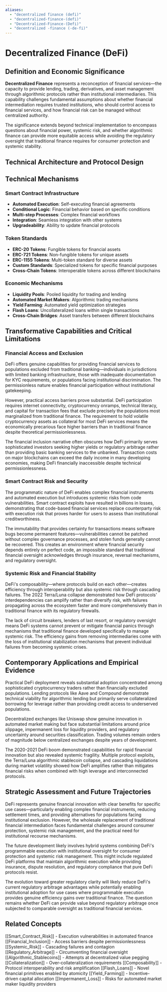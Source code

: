 ```yaml
---
aliases:
  - "decentralized finance (defi)"
  - "decentralized-finance-(defi)"
  - "Decentralized-Finance-(Defi)"
  - "decentralized -finance (-de-fi)"
---
```


# Decentralized Finance (DeFi)

## Definition and Economic Significance

**Decentralized Finance** represents a reconception of financial services—the capacity to provide lending, trading, derivatives, and asset management through algorithmic protocols rather than institutional intermediaries. This capability challenges fundamental assumptions about whether financial intermediation requires trusted institutions, who should control access to financial services, and how financial risk can be managed without centralized authority.

The significance extends beyond technical implementation to encompass questions about financial power, systemic risk, and whether algorithmic finance can provide more equitable access while avoiding the regulatory oversight that traditional finance requires for consumer protection and systemic stability.

## Technical Architecture and Protocol Design

## Technical Mechanisms

### Smart Contract Infrastructure
- **Automated Execution**: Self-executing financial agreements
- **Conditional Logic**: Financial behavior based on specific conditions
- **Multi-step Processes**: Complex financial workflows
- **Integration**: Seamless integration with other systems
- **Upgradeability**: Ability to update financial protocols

### Token Standards
- **ERC-20 Tokens**: Fungible tokens for financial assets
- **ERC-721 Tokens**: Non-fungible tokens for unique assets
- **ERC-1155 Tokens**: Multi-token standard for diverse assets
- **Custom Standards**: Specialized tokens for specific financial purposes
- **Cross-Chain Tokens**: Interoperable tokens across different blockchains

### Economic Mechanisms
- **Liquidity Pools**: Pooled liquidity for trading and lending
- **Automated Market Makers**: Algorithmic trading mechanisms
- **Yield Farming**: Automated yield optimization strategies
- **Flash Loans**: Uncollateralized loans within single transactions
- **Cross-Chain Bridges**: Asset transfers between different blockchains

## Transformative Capabilities and Critical Limitations

### Financial Access and Exclusion

DeFi offers genuine capabilities for providing financial services to populations excluded from traditional banking—individuals in jurisdictions with limited banking infrastructure, those with inadequate documentation for KYC requirements, or populations facing institutional discrimination. The permissionless nature enables financial participation without institutional gatekeeping.

However, practical access barriers prove substantial. DeFi participation requires internet connectivity, cryptocurrency onramps, technical literacy, and capital for transaction fees that exclude precisely the populations most marginalized from traditional finance. The requirement to hold volatile cryptocurrency assets as collateral for most DeFi services means the economically precarious face higher barriers than in traditional finance despite theoretical permissionlessness.

The financial inclusion narrative often obscures how DeFi primarily serves sophisticated investors seeking higher yields or regulatory arbitrage rather than providing basic banking services to the unbanked. Transaction costs on major blockchains can exceed the daily income in many developing economies, making DeFi financially inaccessible despite technical permissionlessness.

### Smart Contract Risk and Security

The programmatic nature of DeFi enables complex financial instruments and automated execution but introduces systemic risks from code vulnerabilities. Smart contract exploits have resulted in billions in losses, demonstrating that code-based financial services replace counterparty risk with execution risk that proves harder for users to assess than institutional creditworthiness.

The immutability that provides certainty for transactions means software bugs become permanent features—vulnerabilities cannot be patched without complex governance processes, and stolen funds generally cannot be recovered. This creates an environment where financial security depends entirely on perfect code, an impossible standard that traditional financial oversight acknowledges through insurance, reversal mechanisms, and regulatory oversight.

### Systemic Risk and Financial Stability

DeFi's composability—where protocols build on each other—creates efficiency through interoperability but also systemic risk through cascading failures. The 2022 Terra/Luna collapse demonstrated how DeFi protocols' interdependencies can amplify rather than diversify risk, with failures propagating across the ecosystem faster and more comprehensively than in traditional finance with its regulatory firewalls.

The lack of circuit breakers, lenders of last resort, or regulatory oversight means DeFi systems cannot prevent or mitigate financial panics through mechanisms that traditional finance developed specifically to manage systemic risk. The efficiency gains from removing intermediaries come with the loss of institutional stabilization mechanisms that prevent individual failures from becoming systemic crises.

## Contemporary Applications and Empirical Evidence

Practical DeFi deployment reveals substantial adoption concentrated among sophisticated cryptocurrency traders rather than financially excluded populations. Lending protocols like Aave and Compound demonstrate technical viability for algorithmic lending but primarily serve collateralized borrowing for leverage rather than providing credit access to underserved populations.

Decentralized exchanges like Uniswap show genuine innovation in automated market making but face substantial limitations around price slippage, impermanent loss for liquidity providers, and regulatory uncertainty around securities classification. Trading volumes remain orders of magnitude below centralized exchanges despite years of development.

The 2020-2021 DeFi boom demonstrated capabilities for rapid financial innovation but also revealed systemic fragility. Multiple protocol exploits, the Terra/Luna algorithmic stablecoin collapse, and cascading liquidations during market volatility showed how DeFi amplifies rather than mitigates financial risks when combined with high leverage and interconnected protocols.

## Strategic Assessment and Future Trajectories

DeFi represents genuine financial innovation with clear benefits for specific use cases—particularly enabling complex financial instruments, reducing settlement times, and providing alternatives for populations facing institutional exclusion. However, the wholesale replacement of traditional financial intermediation faces fundamental challenges around consumer protection, systemic risk management, and the practical need for institutional recourse mechanisms.

The future development likely involves hybrid systems combining DeFi's programmable execution with institutional oversight for consumer protection and systemic risk management. This might include regulated DeFi platforms that maintain algorithmic execution while providing insurance, dispute resolution, and regulatory compliance that pure DeFi protocols resist.

The evolution toward greater regulatory clarity will likely reduce DeFi's current regulatory arbitrage advantages while potentially enabling institutional adoption for use cases where programmable execution provides genuine efficiency gains over traditional finance. The question remains whether DeFi can provide value beyond regulatory arbitrage once subjected to comparable oversight as traditional financial services.

## Related Concepts

[[Smart_Contract_Risk]] - Execution vulnerabilities in automated finance
[[Financial_Inclusion]] - Access barriers despite permissionlessness
[[Systemic_Risk]] - Cascading failures and contagion
[[Regulatory_Arbitrage]] - Circumventing financial oversight
[[Algorithmic_Stablecoins]] - Attempts at decentralized value pegging
[[Collateralization]] - Over-collateralization requirements
[[Composability]] - Protocol interoperability and risk amplification
[[Flash_Loans]] - Novel financial primitives enabled by atomicity
[[Yield_Farming]] - Incentive-driven capital allocation
[[Impermanent_Loss]] - Risks for automated market maker liquidity providers